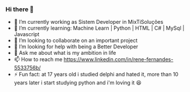 ### Hi there 👋
- 🔭 I’m currently working as Sistem Developer in MixTiSoluções
- 🌱 I’m currently learning: Machine Learn | Python | HTML | C# | MySql | Javascript
- 👯 I’m looking to collaborate on an important project
- 🤔 I’m looking for help with being a Better Developer
- 💬 Ask me about what is my ambition in life
- 📫 How to reach me https://www.linkedin.com/in/rene-fernandes-5533756b/
- ⚡ Fun fact: at 17 years old i studied delphi and hated it, more than 10 years later i start studying python and i'm loving it :laughing:
